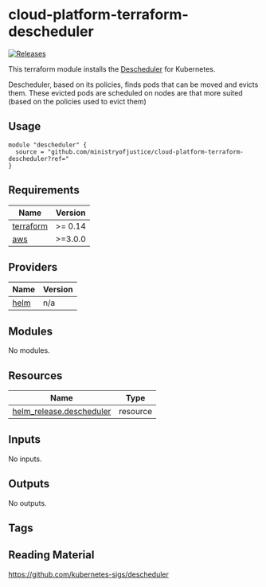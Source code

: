 # cloud-platform-terraform-descheduler

[![Releases](https://img.shields.io/github/release/ministryofjustice/cloud-platform-terraform-descheduler/all.svg?style=flat-square)](https://github.com/ministryofjustice/cloud-platform-terraform-descheduler/releases)

This terraform module installs the [Descheduler](https://github.com/kubernetes-sigs/descheduler#descheduler-for-kubernetes) for Kubernetes. 

Descheduler, based on its policies, finds pods that can be moved and evicts them. These evicted pods are scheduled on nodes are that more suited (based on the policies used to evict them) 
## Usage

```hcl
module "descheduler" {
  source = "github.com/ministryofjustice/cloud-platform-terraform-descheduler?ref="
}
```

<!--- BEGIN_TF_DOCS --->
## Requirements

| Name | Version |
|------|---------|
| <a name="requirement_terraform"></a> [terraform](#requirement\_terraform) | >= 0.14 |
| <a name="requirement_aws"></a> [aws](#requirement\_aws) | >=3.0.0 |

## Providers

| Name | Version |
|------|---------|
| <a name="provider_helm"></a> [helm](#provider\_helm) | n/a |

## Modules

No modules.

## Resources

| Name | Type |
|------|------|
| [helm_release.descheduler](https://registry.terraform.io/providers/hashicorp/helm/latest/docs/resources/release) | resource |

## Inputs

No inputs.

## Outputs

No outputs.

<!--- END_TF_DOCS --->

## Tags

## Reading Material

https://github.com/kubernetes-sigs/descheduler
